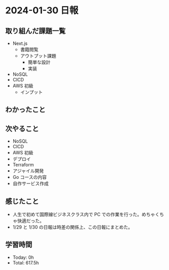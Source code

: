 # 2024-01-30 日報

## 取り組んだ課題一覧

- Next.js
  - 書籍閲覧
  - アウトプット課題
    - 簡単な設計
    - 実装
- NoSQL
- CICD
- AWS 初級
  - インプット

## わかったこと

## 次やること

- NoSQL
- CICD
- AWS 初級
- デプロイ
- Terraform
- アジャイル開発
- Go コースの内容
- 自作サービス作成

## 感じたこと

- 人生で初めて国際線ビジネスクラス内で PC での作業を行った。めちゃくちゃ快適だった。
- 1/29 と 1/30 の日報は時差の関係上、この日報にまとめた。

## 学習時間

- Today: 0h
- Total: 617.5h
